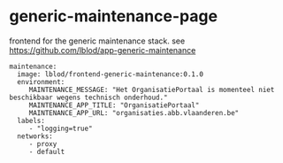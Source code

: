 # generic-maintenance-page

frontend for the generic maintenance stack. see https://github.com/lblod/app-generic-maintenance

```
maintenance:
  image: lblod/frontend-generic-maintenance:0.1.0
  environment:
     MAINTENANCE_MESSAGE: "Het OrganisatiePortaal is momenteel niet beschikbaar wegens technisch onderhoud."
     MAINTENANCE_APP_TITLE: "OrganisatiePortaal"
     MAINTENANCE_APP_URL: "organisaties.abb.vlaanderen.be"
  labels:
     - "logging=true"
  networks:
     - proxy
     - default
```
